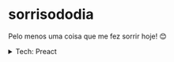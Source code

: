# sorrisododia

Pelo menos uma coisa que me fez sorrir hoje! 😊️

<details>
<summary>Tech: Preact</summary>

## `create-preact`

<h2 align="center">
  <img height="128" width="128" src="./src/assets/preact.svg">
</h2>

<h3 align="center">Get started using Preact and Vite!</h3>

### Getting Started

- `npm run dev` - Starts a dev server at http://localhost:5173/

- `npm run build` - Builds for production, emitting to `dist/`. Prerenders app to static HTML

- `npm run preview` - Starts a server at http://localhost:4173/ to test production build locally
